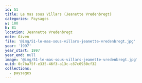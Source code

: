 ```yaml
---
id: 51
title: Le mas sous Villars (Jeanette Vredenbregt)
categories: Paysages
w: 100
h: 81
location: Jeannette Vredenbregt
note: Given
file: '@img/51-le-mas-sous-villars-jeanette-vredenbregt.jpg'
year: '1997'
year_start: 1997
year_end: null
image: '@img/51-le-mas-sous-villars-jeanette-vredenbregt.jpg'
uuid: 0c7ba75f-e335-46f3-a13c-c87c0930cf32
collections:
  - paysages
---
```


